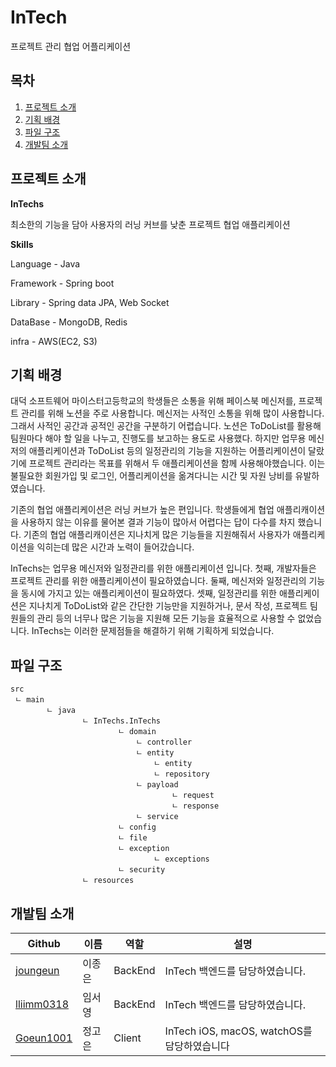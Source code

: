 # InTech

프로젝트 관리 협업 어플리케이션



## 목차

1. [프로젝트 소개](#프로젝트-소개)
2. [기획 배경](#기획-배경)
3. [파일 구조](파일-구조)
4. [개발팀 소개](개발팀-소개)



## 프로젝트 소개

**InTechs**

최소한의 기능을 담아 사용자의 러닝 커브를 낮춘 프로젝트 협업 애플리케이션



**Skills**

Language - Java

Framework - Spring boot

Library - Spring data JPA, Web Socket

DataBase - MongoDB, Redis

infra - AWS(EC2, S3)



## 기획 배경

 대덕 소프트웨어 마이스터고등학교의 학생들은 소통을 위해 페이스북 메신저를, 프로젝트 관리를 위해 노션을 주로 사용합니다.  메신저는 사적인 소통을 위해  많이 사용합니다. 그래서 사적인 공간과 공적인 공간을 구분하기 어렵습니다. 노션은 ToDoList를 활용해 팀원마다 해야 할 일을 나누고, 진행도를 보고하는 용도로 사용했다. 하지만 업무용 메신저의 애플리케이션과 ToDoList 등의 일정관리의 기능을 지원하는 어플리케이션이 달랐기에 프로젝트 관리라는 목표를 위해서 두 애플리케이션을 함께 사용해야했습니다. 이는 불필요한 회원가입 및 로그인, 어플리케이션을 옮겨다니는 시간 및 자원 낭비를 유발하였습니다.

 기존의 협업 애플리케이션은 러닝 커브가 높은 편입니다. 학생들에게 협업 애플리캐이션을 사용하지 않는 이유를 물어본 결과 기능이 많아서 어렵다는 답이 다수를 차지 했습니다. 기존의 협업 애플리캐이션은 지나치게 많은 기능들을 지원해줘서 사용자가 애플리케이션을 익히는데 많은 시간과 노력이 들어갔습니다. 

 InTechs는 업무용 메신저와 일정관리를 위한 애플리케이션 입니다. 첫째, 개발자들은 프로젝트 관리를 위한 애플리케이션이 필요하였습니다. 둘째, 메신저와 일정관리의 기능을 동시에 가지고 있는 애플리케이션이 필요하였다. 셋째, 일정관리를 위한 애플리케이션은 지나치게 ToDoList와 같은 간단한 기능만을 지원하거나, 문서 작성, 프로젝트 팀원들의 관리 등의 너무나 많은 기능을 지원해 모든 기능을 효율적으로 사용할 수 없었습니다. InTechs는 이러한 문제점들을 해결하기 위해 기획하게 되었습니다.



## 파일 구조

```
src
 ㄴ main
 		ㄴ java
 				ㄴ InTechs.InTechs
 						ㄴ domain
 							ㄴ controller
 							ㄴ entity
 								ㄴ entity
 								ㄴ repository
 							ㄴ payload
 									ㄴ request
 									ㄴ response
 							ㄴ service
 						ㄴ config
 						ㄴ file
                        ㄴ exception
                        		ㄴ exceptions
                        ㄴ security
                ㄴ resources      
```





## 개발팀 소개

| Github                                     | 이름   | 역할    | 설명                                        |
| ------------------------------------------ | ------ | ------- | ------------------------------------------- |
| [joungeun](https://github.com/joungeun)    | 이종은 | BackEnd | InTech 백엔드를 담당하였습니다.             |
| [lliimm0318](https://github.com/lliimm318)     | 임서영 | BackEnd | InTech 백엔드를 담당하였습니다.             |
| [Goeun1001](https://github.com/Goeun)  | 정고은 | Client  | InTech iOS, macOS, watchOS를 담당하였습니다 |

